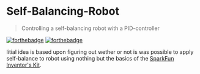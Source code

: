 # Self-Balancing-Robot
> Controlling a self-balancing robot with a PID-controller

[![forthebadge](https://forthebadge.com/images/badges/made-with-c-plus-plus.svg)](https://forthebadge.com)
[![forthebadge](https://forthebadge.com/images/badges/made-with-c.svg)](https://forthebadge.com)

Iitial idea is based upon figuring out wether or not is was possible to apply self-balance to robot using nothing but the basics of the [SparkFun Inventor's Kit](//www.sparkfun.com/products/15267).


